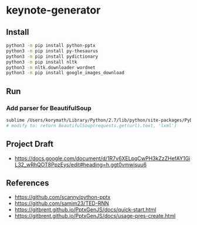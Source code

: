 # keynote-generator

## Install

```sh
python3 -m pip install python-pptx
python3 -m pip install py-thesaurus
python3 -m pip install pydictionary
python3 -m pip install nltk
python3 -m nltk.downloader wordnet
python3 -m pip install google_images_download
```

## Run



### Add parser for BeautifulSoup

```sh
sublime /Users/korymath/Library/Python/2.7/lib/python/site-packages/PyDictionary/utils.py
# modify to: return BeautifulSoup(requests.get(url).text, 'lxml')
```

## Project Draft

* https://docs.google.com/document/d/1R7v6XELpqCwPH3kZzZHefAY1GiL32_wRhQOT8PpzEys/edit#heading=h.ggt0vmwisuu6

## References

* https://github.com/scanny/python-pptx
* https://github.com/samim23/TED-RNN
* https://gitbrent.github.io/PptxGenJS/docs/quick-start.html
* https://gitbrent.github.io/PptxGenJS/docs/usage-pres-create.html